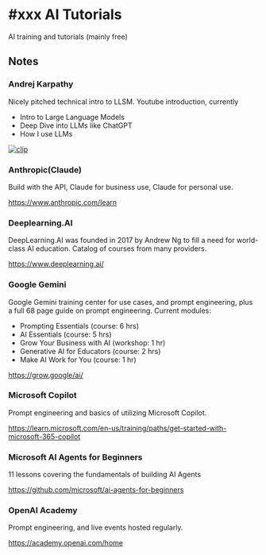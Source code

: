# #xxx AI Tutorials

AI training and tutorials (mainly free)

## Notes

### Andrej Karpathy

Nicely pitched technical intro to LLSM. Youtube introduction, currently

* Intro to Large Language Models
* Deep Dive into LLMs like ChatGPT
* How I use LLMs

[![clip](https://img.youtube.com/vi/zjkBMFhNj_g/0.jpg)](https://www.youtube.com/watch?v=zjkBMFhNj_g&list=PLAqhIrjkxbuW9U8-vZ_s_cjKPT_FqRStI&index=1)

### Anthropic(Claude)

Build with the API, Claude for business use, Claude for personal use.

<https://www.anthropic.com/learn>

### Deeplearning.AI

DeepLearning.AI was founded in 2017 by Andrew Ng to fill a need for world-class AI education. Catalog of courses from many providers.

<https://www.deeplearning.ai/>

### Google Gemini

Google Gemini training center for use cases, and prompt engineering, plus a full 68 page guide on prompt engineering. Current modules:

* Prompting Essentials (course: 6 hrs)
* AI Essentials (course: 5 hrs)
* Grow Your Business with AI (workshop: 1 hr)
* Generative AI for Educators (course: 2 hrs)
* Make AI Work for You (course: 1 hr)

<https://grow.google/ai/>

### Microsoft Copilot

Prompt engineering and basics of utilizing Microsoft Copilot.

<https://learn.microsoft.com/en-us/training/paths/get-started-with-microsoft-365-copilot>

### Microsoft AI Agents for Beginners

11 lessons covering the fundamentals of building AI Agents

<https://github.com/microsoft/ai-agents-for-beginners>

### OpenAI Academy

Prompt engineering, and live events hosted regularly.

<https://academy.openai.com/home>
